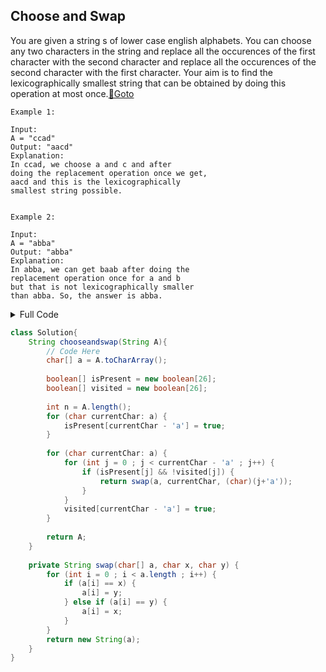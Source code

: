 ## Choose and Swap
You are given a string s of lower case english alphabets. You can choose any two characters in the string and replace all the occurences of the first character with the second character and replace all the occurences of the second character with the first character. Your aim is to find the lexicographically smallest string that can be obtained by doing this operation at most once.[🔗Goto](https://practice.geeksforgeeks.org/problems/choose-and-swap0531/1) 

```
Example 1:

Input:
A = "ccad"
Output: "aacd"
Explanation:
In ccad, we choose a and c and after 
doing the replacement operation once we get, 
aacd and this is the lexicographically
smallest string possible. 
 

Example 2:

Input:
A = "abba"
Output: "abba"
Explanation:
In abba, we can get baab after doing the 
replacement operation once for a and b 
but that is not lexicographically smaller 
than abba. So, the answer is abba. 

```
<details>
<summary>Full Code</summary>

```java
import java.io.*;
import java.util.*;

class GFG
{
    public static void main(String args[])throws IOException
    {
        
        Solution obj = new Solution();
        BufferedReader read = new BufferedReader(new InputStreamReader(System.in));
        int t = Integer.parseInt(read.readLine());
        while(t-- > 0)
        {
            String A = read.readLine().trim();
            
            String ans = obj.chooseandswap(A);
            System.out.println(ans);
        }
    }
}

// } Driver Code Ends


//User function Template for Java



class Solution{
    String chooseandswap(String A){
        // Code Here
        char[] a = A.toCharArray();
        
        boolean[] isPresent = new boolean[26];
        boolean[] visited = new boolean[26];
        
        int n = A.length();
        for (char currentChar: a) {
            isPresent[currentChar - 'a'] = true;
        }
        
        for (char currentChar: a) {
            for (int j = 0 ; j < currentChar - 'a' ; j++) {
                if (isPresent[j] && !visited[j]) {
                    return swap(a, currentChar, (char)(j+'a'));
                }
            }
            visited[currentChar - 'a'] = true;
        }
        
        return A;
    }
    
    private String swap(char[] a, char x, char y) {
        for (int i = 0 ; i < a.length ; i++) {
            if (a[i] == x) {
                a[i] = y;
            } else if (a[i] == y) {
                a[i] = x;
            }
        }
        return new String(a);
    }
}
```
</details>

```java
class Solution{
    String chooseandswap(String A){
        // Code Here
        char[] a = A.toCharArray();
        
        boolean[] isPresent = new boolean[26];
        boolean[] visited = new boolean[26];
        
        int n = A.length();
        for (char currentChar: a) {
            isPresent[currentChar - 'a'] = true;
        }
        
        for (char currentChar: a) {
            for (int j = 0 ; j < currentChar - 'a' ; j++) {
                if (isPresent[j] && !visited[j]) {
                    return swap(a, currentChar, (char)(j+'a'));
                }
            }
            visited[currentChar - 'a'] = true;
        }
        
        return A;
    }
    
    private String swap(char[] a, char x, char y) {
        for (int i = 0 ; i < a.length ; i++) {
            if (a[i] == x) {
                a[i] = y;
            } else if (a[i] == y) {
                a[i] = x;
            }
        }
        return new String(a);
    }
}
```
